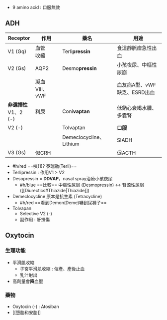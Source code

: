 - 9 amino acid : 口服無效
## ADH
| Receptor | 作用 | 藥名 | 用途 |
| ---- | ---- | ---- | ---- |
| V1 (Gq) | 血管<br>收縮 | Terli**pressin** | 食道靜脈瘤急性出血 |
| V2 (Gs) | AQP2 | Desmo**pressin** | 小孩夜尿、中樞性尿崩 |
|  | 凝血VIII、vWF |  | 血友病A型、vWF缺乏、ESRD出血 |
| **非選擇性**<br>V1、2 (-) | 利尿 | Coni**vaptan** | 低鈉心衰竭水腫、多囊腎 |
| V2 (-) |  | Tolvaptan | **口服** |
|  |  | Demeclocycline、Lithium | SIADH |
| V3 (Gs) | 似CRH |  | 促ACTH |
- #h/red ==咦(1)? 泰瑞勒(Terli)==
- Terlipressin : 作用V1 > V2
- Desopressin = **DDVAP**，nasal spray治療小孩夜尿
	- #h/blue ==比較== 中樞性尿崩 (Desmopressin) <-> 腎源性尿崩 ([[Diurectics#Thiazide|Thiazide]])
- Demeclocycline 原本是抗生素 (Tetracycline)
	- #h/red ==看到Demon(Deme)嚇到尿褲子==
- Tolvapan
	- Selective V2 (-)
	- 副作用 : 肝損傷
## Oxytocin
### 生理功能
- 平滑肌收縮
	- 子宮平滑肌收縮 : 催產、產後止血
	- 乳汁射出
- 高劑量會**降**血壓
### 藥物
- Oxytocin (-) : Atosiban
- [[墮胎和安胎]]

